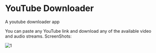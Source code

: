 # YouTube Downloader 

A youtube downloader app

You can paste any YouTube link and download any of the available video and audio streams. 
ScreenShots:

![1]()

